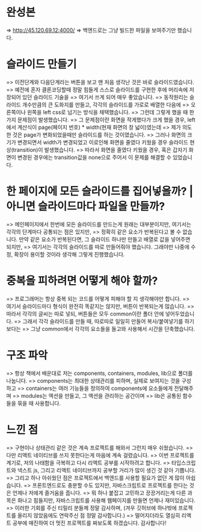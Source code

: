 # 완성본
=> http://45.120.69.12:4000/ => 백엔드로는 그냥 빌드한 파일을 보여주기만 했습니다.

# 슬라이드 만들기
=> 이전단계와 다음단계라는 버튼을 보고 맨 처음 생각난 것은 바로 슬라이드였습니다.
=> 예전에 혼자 클론코딩할때 정말 힘들게 스스로 슬라이드를 구현한 후에 머리속에 저장되어 있던 슬라이드 기술을
=> 여기서 쓰게 되어 매우 좋았습니다. 
=> 동작원리는 슬라이드 개수만큼의 큰 도화지를 만들고, 각각의 슬라이드를 가로로 배열한 다음에
=> 오른쪽이나 왼쪽을 left css로 넘기는 방식을 채택했습니다.
=> 그런데 그렇게 했을 때 한가지 문제점이 발생했습니다.
=> 그 문제점이란 화면을 작게했다가 크게 했을 경우, left에서 계산식이 page(페이지 번호) * width(현재 화면의 창 넓이)였는데
=> 제가 의도한 것은 page가 변화되었을때만 슬라이드를 하는 것이였습니다.
=> 그러나 화면의 크기가 변경되면서 width가 변경되었고 이로인해 화면을 줄였다 키웠을 경우 슬라이드 현상(transition)이 발생했습니다.
=> 따라서 화면을 줄였다 키웠을 경우, 혹은 갑자기 화면이 변경된 경우에는 transition값을 none으로 주어서 이 문제를 해결할 수 있었습니다.

# 한 페이지에 모든 슬라이드를 집어넣을까? | 아니면 슬라이드마다 파일을 만들까?
=> 메인페이지에서 한번에 모든 슬라이드를 만드는게 원래는 대부분이지만, 여기서는 각각의 단계마다 공통되는 점은 있지만,
=> 정확히 같은 요소가 반복된다고 볼 수 없습니다. 만약 같은 요소가 반복된다면, 그 슬라이드 하나만 만들고 배열로 값을 넣어주면 되지만,
=> 여기서는 각각의 슬라이드를 따로 만들어줘야 했습니다. 그래야만 나중에 수정, 확장이 용이할 것이라 생각해 그렇게 진행했습니다.

# 중복을 피하려면 어떻게 해야 할까?
=> 프로그래머는 항상 중복 되는 코드를 어떻게 피해야 할 지 생각해야만 합니다.
=> 여기서 슬라이드마다 형식이 완전히 똑같지는 않지만, 버튼이 반복되는게 많습니다.
=> 따라서 각각의 글씨는 따로 넣되, 버튼들은 모두 common이란 폴더 안에 넣어두었습니다.
=> 그래서 각각 슬라이드를 만들 때, 따로따로 일일히 만들어 복사/붙여넣기를 하기 보다는
=> 그냥 common에서 각각의 요소들을 들고와 사용해서 시간을 단축했습니다.

# 구조 파악
=> 항상 책에서 배운대로 저는 components, containers, modules, lib으로 폴더를 나눕니다.
=> components는 최대한 상태관리를 피하며, 실제로 보여지는 것을 구성하고
=> containers는 여러 기능들을 정의하여 components에 요소들에게 전달해주며
=> modules는 액션을 만들고, 그 액션을 관리하는 공간이며
=> lib은 공통된 함수들을 묶을 때 사용합니다.

# 느낀 점
=> 구현이나 상태관리 같은 것은 계속 프로젝트를 해와서 그런지 매우 쉬웠습니다.
=> 다만 리액트 네이티브를 쓰지 못한다는게 마음에 계속 걸렸습니다.
=> 이번 프로젝트를 계기로, 저의 나태함을 극복하고 다시 리액트 공부를 시작하려고 합니다.
=> 타입스크립트와 넥스트 js, 그리고 리액트 네이티브까지 공부할 거리가 많이 생긴 것 같아 기쁩니다.
=> 그리고 하나 아쉬웠던 점은 프로젝트에서 백엔드를 사용할 필요가 없던 게 많이 아쉽습니다.
=> 프론트엔드로도 충분할 수도 있지만, 자바스크립트로 프로젝트를 한다는 것은 언제나 저에게 즐거움을 줍니다.
=> 뭐 하나 붙잡고 고민하고 끙끙거리는게 다른 과목은 화나고 힘들지만, 자바스크립트를 사용해 웹페이지를 만들면 언제나 재미있습니다.
=> 이러한 기회를 주신 티릴리 분들께 정말 감사하며, (겨우 깃허브에 하나밖에 프로젝트를 올리지 않았음에도 연락주신 점 정말 감사합니다.) 
=> 떨어지더라도 열심히 리액트 공부에 매진하여 더 멋진 프로젝트를 짜보도록 하겠습니다. 감사합니다!
